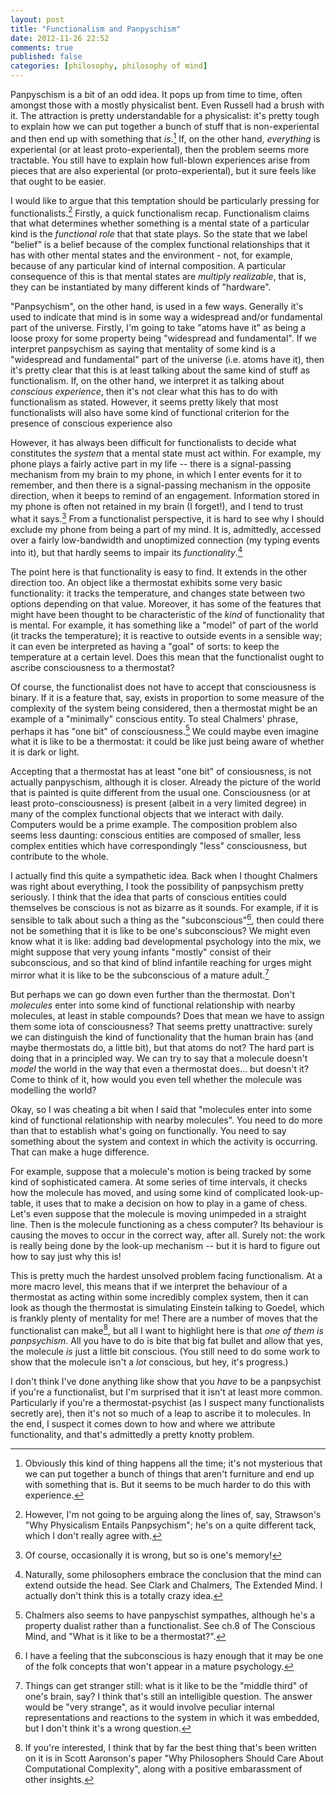 ```yaml
---
layout: post
title: "Functionalism and Panpyschism"
date: 2012-11-26 22:52
comments: true
published: false
categories: [philosophy, philosophy of mind]
---
```


Panpyschism is a bit of an odd idea. It pops up from time to time, often amongst those with a mostly physicalist bent. Even Russell had a brush with it. The attraction is pretty understandable for a physicalist: it's pretty tough to explain how we can put together a bunch of stuff that is non-experiental and then end up with something that _is_.[^emergence] If, on the other hand, _everything_ is experiental (or at least proto-experiental), then the problem seems more tractable. You still have to explain how full-blown experiences arise from pieces that are also experiental (or proto-experiental), but it sure feels like that ought to be easier.

[^emergence]: Obviously this kind of thing happens all the time; it's not mysterious that we can put together a bunch of things that aren't furniture and end up with something that is. But it seems to be much harder to do this with experience.

I would like to argue that this temptation should be particularly pressing for functionalists.[^strawson] Firstly, a quick functionalism recap. Functionalism claims that what determines whether something is a mental state of a particular kind is the _functional role_ that that state plays. So the state that we label "belief" is a belief because of the complex functional relationships that it has with other mental states and the environment - not, for example, because of any particular kind of internal composition. A particular consequence of this is that mental states are _multiply realizable_, that is, they can be instantiated by many different kinds of "hardware".

[^strawson]: However, I'm not going to be arguing along the lines of, say, Strawson's "Why Physicalism Entails Panpsychism"; he's on a quite different tack, which I don't really agree with.

"Panpsychism", on the other hand, is used in a few ways. Generally it's used to indicate that mind is in some way a widespread and/or fundamental part of the universe. Firstly, I'm going to take "atoms have it" as being a loose proxy for some property being "widespread and fundamental". If we interpret panpsychism as saying that mentality of some kind is a "widespread and fundamental" part of the universe (i.e. atoms have it), then it's pretty clear that this is at least talking about the same kind of stuff as functionalism. If, on the other hand, we interpret it as talking about _conscious experience_, then it's not clear what this has to do with functionalism as stated. However, it seems pretty likely that most functionalists will also have some kind of functional criterion for the presence of conscious experience also


However, it has always been difficult for functionalists to decide what constitutes the _system_ that a mental state must act within. For example, my phone plays a fairly active part in my life -- there is a signal-passing mechanism from my brain to my phone, in which I enter events for it to remember, and then there is a signal-passing mechanism in the opposite direction, when it beeps to remind of an engagement. Information stored in my phone is often not retained in my brain (I forget!), and I tend to trust what it says.[^fallible] From a functionalist perspective, it is hard to see why I should exclude my phone from being a part of my mind. It is, admittedly, accessed over a fairly low-bandwidth and unoptimized connection (my typing events into it), but that hardly seems to impair its _functionality_.[^extended]

[^fallible]: Of course, occasionally it is wrong, but so is one's memory!

[^extended]: Naturally, some philosophers embrace the conclusion that the mind can extend outside the head. See Clark and Chalmers, The Extended Mind. I actually don't think this is a totally crazy idea.

The point here is that functionality is easy to find. It extends in the other direction too. An object like a thermostat exhibits some very basic functionality: it tracks the temperature, and changes state between two options depending on that value. Moreover, it has some of the features that might have been thought to be characteristic of the _kind_ of functionality that is mental. For example, it has something like a "model" of part of the world (it tracks the temperature); it is reactive to outside events in a sensible way; it can even be interpreted as having a "goal" of sorts: to keep the temperature at a certain level. Does this mean that the functionalist ought to ascribe consciousness to a thermostat?

Of course, the functionalist does not have to accept that consciousness is binary. If it is a feature that, say, exists in proportion to some measure of the complexity of the system being considered, then a thermostat might be an example of a "minimally" conscious entity. To steal Chalmers' phrase, perhaps it has "one bit" of consciousness.[^Chalmers] We could maybe even imagine what it is like to be a thermostat: it could be like just being aware of whether it is dark or light.

[^Chalmers]: Chalmers also seems to have panpyschist sympathes, although he's a property dualist rather than a functionalist. See ch.8 of The Conscious Mind, and "What is it like to be a thermostat?".

Accepting that a thermostat has at least "one bit" of consiousness, is not actually panpyschism, although it is closer. Already the picture of the world that is painted is quite different from the usual one. Consciousness (or at least proto-consciousness) is present (albeit in a very limited degree) in many of the complex functional objects that we interact with daily. Computers would be a prime example. The composition problem also seems less daunting: conscious entities are composed of smaller, less complex entities which have correspondingly "less" consciousness, but contribute to the whole.

I actually find this quite a sympathetic idea. Back when I thought Chalmers was right about everything, I took the possibility of panpsychism pretty seriously. I think that the idea that parts of conscious entities could themselves be conscious is not as bizarre as it sounds. For example, if it is sensible to talk about such a thing as the "subconscious"[^sub], then could there not be something that it is like to be one's subconscious? We might even know what it is like: adding bad developmental psychology into the mix, we might suppose that very young infants "mostly" consist of their subconscious, and so that kind of blind infantile reaching for urges might mirror what it is like to be the subconscious of a mature adult.[^strange]

[^sub]: I have a feeling that the subconscious is hazy enough that it may be one of the folk concepts that won't appear in a mature psychology.

[^strange]: Things can get stranger still: what is it like to be the "middle third" of one's brain, say? I think that's still an intelligible question. The answer would be "very strange", as it would involve peculiar internal representations and reactions to the system in which it was embedded, but I don't think it's a wrong question.

But perhaps we can go down even further than the thermostat. Don't _molecules_ enter into some kind of functional relationship with nearby molecules, at least in stable compounds? Does that mean we have to assign them some iota of consciousness? That seems pretty unattractive: surely we can distinguish the kind of functionality that the human brain has (and maybe thermostats do, a little bit), but that atoms do not? The hard part is doing that in a principled way. We can try to say that a molecule doesn't _model_ the world in the way that even a thermostat does... but doesn't it? Come to think of it, how would you even tell whether the molecule was modelling the world?

Okay, so I was cheating a bit when I said that "molecules enter into some kind of functional relationship with nearby molecules". You need to do more than that to establish what's going on functionally. You need to say something about the system and context in which the activity is occurring. That can make a huge difference.

For example, suppose that a molecule's motion is being tracked by some kind of sophisticated camera. At some series of time intervals, it checks how the molecule has moved, and using some kind of complicated look-up-table, it uses that to make a decision on how to play in a game of chess. Let's even suppose that the molecule is moving unimpeded in a straight line. Then is the molecule functioning as a chess computer? Its behaviour is causing the moves to occur in the correct way, after all. Surely not: the work is really being done by the look-up mechanism -- but it is hard to figure out how to say just why this is!

This is pretty much the hardest unsolved problem facing functionalism. At a more macro level, this means that if we interpret the behaviour of a thermostat as acting within some incredibly complex system, then it can look as though the thermostat is simulating Einstein talking to Goedel, which is frankly plenty of mentality for me! There are a number of moves that the functionalist can make[^func], but all I want to highlight here is that _one of them is panpsychism_. All you have to do is bite that big fat bullet and allow that yes, the molecule _is_ just a little bit conscious. (You still need to do some work to show that the molecule isn't a _lot_ conscious, but hey, it's progress.)

[^func]: If you're interested, I think that by far the best thing that's been written on it is in Scott Aaronson's paper "Why Philosophers Should Care About Computational Complexity", along with a positive embarassment of other insights.

I don't think I've done anything like show that you _have_ to be a panpsychist if you're a functionalist, but I'm surprised that it isn't at least more common. Particularly if you're a thermostat-psychist (as I suspect many functionalists secretly are), then it's not so much of a leap to ascribe it to molecules. In the end, I suspect it comes down to how and where we attribute functionality, and that's admittedly a pretty knotty problem.
